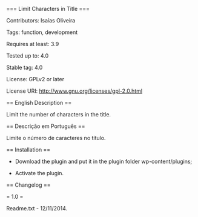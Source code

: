 === Limit Characters in Title ===

Contributors: Isaías Oliveira

Tags: function, development

Requires at least: 3.9

Tested up to: 4.0

Stable tag: 4.0

License: GPLv2 or later

License URI: http://www.gnu.org/licenses/gpl-2.0.html

== English Description ==

Limit the number of characters in the title.

== Descrição em Português ==

Limite o número de caracteres no título.

== Installation ==

* Download the plugin and put it in the plugin folder wp-content/plugins;

* Activate the plugin.

== Changelog ==

= 1.0 =

Readme.txt - 12/11/2014.
